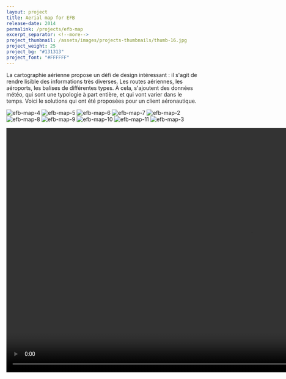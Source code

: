 ```yaml
---
layout: project
title: Aerial map for EFB
release-date: 2014
permalink: /projects/efb-map
excerpt_separator: <!--more-->
project_thumbnail: /assets/images/projects-thumbnails/thumb-16.jpg
project_weight: 25
project_bg: "#131313"
project_font: "#FFFFFF"
---
```


La cartographie aérienne propose un défi de design intéressant : il s'agit de rendre lisible des informations très diverses. Les routes aériennes, les aéroports, les balises de différentes types. À cela, s'ajoutent des données météo, qui sont une typologie à part entière, et qui vont varier dans le temps. Voici le solutions qui ont été proposées pour un client aéronautique.

![efb-map-4](/assets/images/projects/efb-map/efb-map-4.jpg)
![efb-map-5](/assets/images/projects/efb-map/efb-map-5.jpg)
![efb-map-6](/assets/images/projects/efb-map/efb-map-6.jpg)
![efb-map-7](/assets/images/projects/efb-map/efb-map-7.jpg)
![efb-map-2](/assets/images/projects/efb-map/efb-map-2.jpg)
![efb-map-8](/assets/images/projects/efb-map/efb-map-8.jpg)
![efb-map-9](/assets/images/projects/efb-map/efb-map-9.jpg)
![efb-map-10](/assets/images/projects/efb-map/efb-map-10.jpg)
![efb-map-11](/assets/images/projects/efb-map/efb-map-11.jpg)
![efb-map-3](/assets/images/projects/efb-map/efb-map-3.jpg)

<video src="/assets/images/projects/efb-map/efb-radar.m4v" autoplay loop width="1280">
